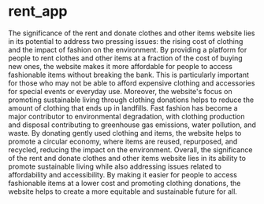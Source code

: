 # rent_app<br>
The significance of the rent and donate clothes and other items website lies in its potential to address two pressing issues: the rising cost of clothing and the impact of fashion on the environment. By providing a platform for people to rent clothes and other items at a fraction of the cost of buying new ones, the website makes it more affordable for people to access fashionable items without breaking the bank. This is particularly important for those who may not be able to afford expensive clothing and accessories for special events or everyday use. Moreover, the website's focus on promoting sustainable living through clothing donations helps to reduce the amount of clothing that ends up in landfills. Fast fashion has become a major contributor to environmental degradation, with clothing production and disposal contributing to greenhouse gas emissions, water pollution, and waste. By donating gently used clothing and items, the website helps to promote a circular economy, where items are reused, repurposed, and recycled, reducing the impact on the environment. Overall, the significance of the rent and donate clothes and other items website lies in its ability to promote sustainable living while also addressing issues related to affordability and accessibility. By making it easier for people to access fashionable items at a lower cost and promoting clothing donations, the website helps to create a more equitable and sustainable future for all.
